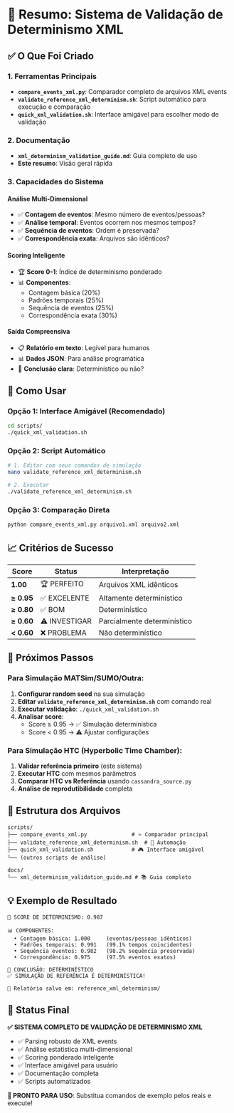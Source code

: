 # 🎯 Resumo: Sistema de Validação de Determinismo XML

## ✅ O Que Foi Criado

### **1. Ferramentas Principais**
- **`compare_events_xml.py`**: Comparador completo de arquivos XML events
- **`validate_reference_xml_determinism.sh`**: Script automático para execução e comparação
- **`quick_xml_validation.sh`**: Interface amigável para escolher modo de validação

### **2. Documentação**
- **`xml_determinism_validation_guide.md`**: Guia completo de uso
- **Este resumo**: Visão geral rápida

### **3. Capacidades do Sistema**

#### **Análise Multi-Dimensional**
- ✅ **Contagem de eventos**: Mesmo número de eventos/pessoas?
- ✅ **Análise temporal**: Eventos ocorrem nos mesmos tempos?
- ✅ **Sequência de eventos**: Ordem é preservada?
- ✅ **Correspondência exata**: Arquivos são idênticos?

#### **Scoring Inteligente**
- 🏆 **Score 0-1**: Índice de determinismo ponderado
- 📊 **Componentes**:
  - Contagem básica (20%)
  - Padrões temporais (25%)
  - Sequência de eventos (25%)
  - Correspondência exata (30%)

#### **Saída Compreensiva**
- 📋 **Relatório em texto**: Legível para humanos
- 📊 **Dados JSON**: Para análise programática
- 🎯 **Conclusão clara**: Determinístico ou não?

## 🚀 Como Usar

### **Opção 1: Interface Amigável (Recomendado)**
```bash
cd scripts/
./quick_xml_validation.sh
```

### **Opção 2: Script Automático**
```bash
# 1. Editar com seus comandos de simulação
nano validate_reference_xml_determinism.sh

# 2. Executar
./validate_reference_xml_determinism.sh
```

### **Opção 3: Comparação Direta**
```bash
python compare_events_xml.py arquivo1.xml arquivo2.xml
```

## 📈 Critérios de Sucesso

| Score | Status | Interpretação |
|-------|--------|---------------|
| **1.00** | 🏆 PERFEITO | Arquivos XML idênticos |
| **≥ 0.95** | ✅ EXCELENTE | Altamente determinístico |
| **≥ 0.80** | ✅ BOM | Determinístico |
| **≥ 0.60** | ⚠️ INVESTIGAR | Parcialmente determinístico |
| **< 0.60** | ❌ PROBLEMA | Não determinístico |

## 🎯 Próximos Passos

### **Para Simulação MATSim/SUMO/Outra**:

1. **Configurar random seed** na sua simulação
2. **Editar `validate_reference_xml_determinism.sh`** com comando real
3. **Executar validação**: `./quick_xml_validation.sh`
4. **Analisar score**: 
   - Score ≥ 0.95 → ✅ Simulação determinística
   - Score < 0.95 → ⚠️ Ajustar configurações

### **Para Simulação HTC (Hyperbolic Time Chamber)**:

1. **Validar referência primeiro** (este sistema)
2. **Executar HTC** com mesmos parâmetros
3. **Comparar HTC vs Referência** usando `cassandra_source.py`
4. **Análise de reprodutibilidade** completa

## 🔧 Estrutura dos Arquivos

```
scripts/
├── compare_events_xml.py              # ⭐ Comparador principal
├── validate_reference_xml_determinism.sh  # 🤖 Automação
├── quick_xml_validation.sh            # 🎮 Interface amigável
└── (outros scripts de análise)

docs/
└── xml_determinism_validation_guide.md # 📚 Guia completo
```

## 💡 Exemplo de Resultado

```
🎯 SCORE DE DETERMINISMO: 0.987

📊 COMPONENTES:
  • Contagem básica: 1.000     (eventos/pessoas idênticos)
  • Padrões temporais: 0.991   (99.1% tempos coincidentes)
  • Sequência eventos: 0.982   (98.2% sequência preservada)
  • Correspondência: 0.975     (97.5% eventos exatos)

📝 CONCLUSÃO: DETERMINÍSTICO
✅ SIMULAÇÃO DE REFERÊNCIA É DETERMINÍSTICA!

💾 Relatório salvo em: reference_xml_determinism/
```

## 🎉 Status Final

**✅ SISTEMA COMPLETO DE VALIDAÇÃO DE DETERMINISMO XML**

- ✅ Parsing robusto de XML events
- ✅ Análise estatística multi-dimensional
- ✅ Scoring ponderado inteligente
- ✅ Interface amigável para usuário
- ✅ Documentação completa
- ✅ Scripts automatizados

**🎯 PRONTO PARA USO**: Substitua comandos de exemplo pelos reais e execute!